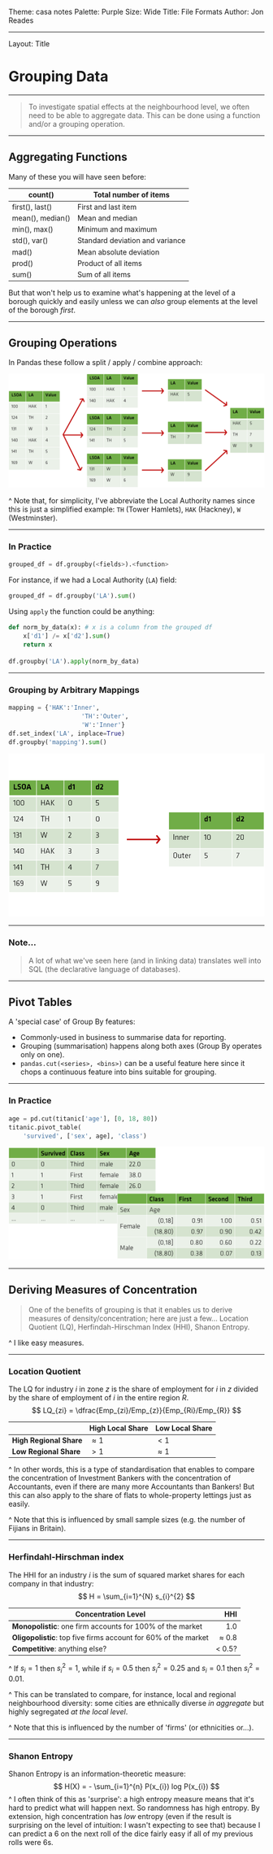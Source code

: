 Theme: casa notes
Palette: Purple
Size: Wide
Title: File Formats
Author: Jon Reades

---

Layout: Title

# Grouping Data

---

> To investigate spatial effects at the neighbourhood level, we often need to be able to aggregate data. This can be done using a function and/or a grouping operation.

---

## Aggregating Functions

Many of these you will have seen before:

| count()          | Total number of items           |
| ---------------- | ------------------------------- |
| first(), last()  | First and last item             |
| mean(), median() | Mean and median                 |
| min(), max()     | Minimum and maximum             |
| std(), var()     | Standard deviation and variance |
| mad()            | Mean absolute deviation         |
| prod()           | Product of all items            |
| sum()            | Sum of all items                |

But that won't help us to examine what's happening at the level of a borough quickly and easily unless we can *also* group elements at the level of the borough *first*.

---

## Grouping Operations

In Pandas these follow a split / apply / combine approach:

![](img/Split-Apply-Combine.png)

^ Note that, for simplicity, I've abbreviate the Local Authority names since this is just a simplified example: `TH` (Tower Hamlets), `HAK` (Hackney), `W` (Westminster).

---

### In Practice

```python
grouped_df = df.groupby(<fields>).<function>
```

For instance, if we had a Local Authority (`LA`) field:

```python
grouped_df = df.groupby('LA').sum()
```

Using `apply` the function could be anything:

```python
def norm_by_data(x): # x is a column from the grouped df
	x['d1'] /= x['d2'].sum() 
	return x

df.groupby('LA').apply(norm_by_data)
```

---

### Grouping by Arbitrary Mappings

```python
mapping = {'HAK':'Inner',
					'TH':'Outer',
					'W':'Inner'}
df.set_index('LA', inplace=True)
df.groupby('mapping').sum()
```

![](img/Arbitrary_Mappings.png)

---

### Note...

> A lot of what we've seen here (and in linking data) translates well into SQL (the declarative language of databases).

---

## Pivot Tables

A 'special case' of Group By features:

- Commonly-used in business to summarise data for reporting.
- Grouping (summarisation) happens along both axes (Group By operates only on one).
- `pandas.cut(<series>, <bins>)` can be a useful feature here since it chops a continuous feature into bins suitable for grouping.

---

### In Practice

```python
age = pd.cut(titanic['age'], [0, 18, 80])
titanic.pivot_table(
	'survived', ['sex', age], 'class')
```

![](img/Pivot_Table.png)

---

## Deriving Measures of Concentration

> One of the benefits of grouping is that it enables us to derive measures of density/concentration; here are just a few... Location Quotient (LQ), Herfindah-Hirschman Index (HHI), Shanon Entropy.

^ I like easy measures.

---

### Location Quotient

The LQ for industry *i* in zone *z* is the share of employment for *i* in *z* divided by the share of employment of *i* in the entire region *R*.
$$
LQ_{zi} = \dfrac{Emp_{zi}/Emp_{z}}{Emp_{Ri}/Emp_{R}}
$$

|                         | High Local Share | Low Local Share |
| ----------------------- | ---------------- | --------------- |
| **High Regional Share** | $\approx 1$      | $< 1$           |
| **Low Regional Share**  | $> 1$            | $\approx 1$     |

^ In other words, this is a type of standardisation that enables to compare the concentration of Investment Bankers with the concentration of Accountants, even if there are many more Accountants than Bankers! But this can also apply to the share of flats to whole-property lettings just as easily.

^ Note that this is influenced by small sample sizes (e.g. the number of Fijians in Britain).

---

### Herfindahl-Hirschman index

The HHI for an industry *i* is the sum of squared market shares for each company in that industry:
$$
H = \sum_{i=1}^{N} s_{i}^{2}
$$

| Concentration Level                                          |           HHI |
| ------------------------------------------------------------ | ------------: |
| **Monopolistic**: one firm accounts for 100% of the market   |           1.0 |
| **Oligopolistic**: top five firms account for 60% of the market | $\approx$ 0.8 |
| **Competitive**: anything else?                              |      $<$ 0.5? |

^ If $s_{i} = 1$ then $s_{i}^{2} = 1$, while if $s_{i} = 0.5$ then $s_{i}^{2} = 0.25$ and $s_{i} = 0.1$ then $s_{i}^{2} = 0.01$.

^ This can be translated to compare, for instance, local and regional neighbourhood diversity: some cities are ethnically diverse *in aggregate* but highly segregated *at the local level*.

^ Note that this is influenced by the number of 'firms' (or ethnicities or...).

---

### Shanon Entropy

Shanon Entropy is an information-theoretic measure:
$$
H(X) = - \sum_{i=1}^{n} P(x_{i}) log P(x_{i})
$$
^ I often think of this as 'surprise': a high entropy measure means that it's hard to predict what will happen next. So randomness has high entropy. By extension, high concentration has *low* entropy (even if the result is surprising on the level of intuition: I wasn't expecting to see that) because I can predict a 6 on the next roll of the dice fairly easy if all of my previous rolls were 6s.